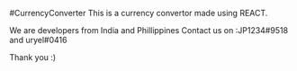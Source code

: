 #CurrencyConverter
This is a currency convertor made using REACT.

We are developers from India and Phillippines 
Contact us on :JP1234#9518
            and uryel#0416
            
            
            
Thank you :)
